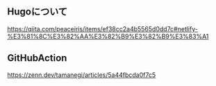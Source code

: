 ## Hugoについて
https://qiita.com/peaceiris/items/ef38cc2a4b5565d0dd7c#netlify-%E3%81%8C%E3%82%AA%E3%82%B9%E3%82%B9%E3%83%A1
## GitHubAction
https://zenn.dev/tamanegi/articles/5a44fbcda0f7c5
